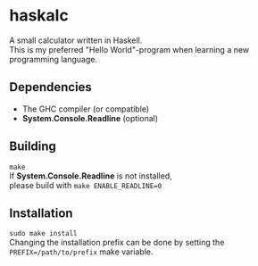 # haskalc
A small calculator written in Haskell.<br>
This is my preferred "Hello World"-program when learning a new programming language.

## Dependencies
- The GHC compiler (or compatible)
- __System.Console.Readline__ (optional)

## Building
```make```<br>
If __System.Console.Readline__ is not installed,<br>
please build with ```make ENABLE_READLINE=0```

## Installation
```sudo make install```<br>
Changing the installation prefix can be done by setting the ```PREFIX=/path/to/prefix``` make variable.
